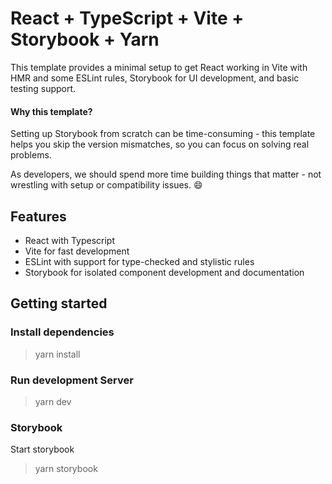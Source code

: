 # React + TypeScript + Vite + Storybook + Yarn

This template provides a minimal setup to get React working in Vite with HMR and some ESLint rules,
Storybook for UI development, and basic testing support.

#### Why this template?
Setting up Storybook from scratch can be time-consuming - this template helps you skip the version mismatches, so you can focus on solving real problems.

As developers, we should spend more time building things that matter - not wrestling with setup or compatibility issues. :smile:

## Features
- React with Typescript
- Vite for fast development
- ESLint with support for type-checked and stylistic rules
- Storybook for isolated component development and documentation

## Getting started
### Install dependencies
> yarn install


### Run development Server
> yarn dev

### Storybook
Start storybook
> yarn storybook
